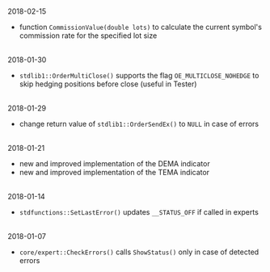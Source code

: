 
<br>2018-02-15

- function ```CommissionValue(double lots)``` to calculate the current symbol's commission rate for the specified lot size


<br>2018-01-30

- ```stdlib1::OrderMultiClose()``` supports the  flag ```OE_MULTICLOSE_NOHEDGE``` to skip hedging positions before close (useful in Tester)


<br>2018-01-29

- change return value of ```stdlib1::OrderSendEx()``` to ```NULL``` in case of errors


<br>2018-01-21

- new and improved implementation of the DEMA indicator
- new and improved implementation of the TEMA indicator


<br>2018-01-14

- ```stdfunctions::SetLastError()``` updates ```__STATUS_OFF``` if called in experts


<br>2018-01-07

- ```core/expert::CheckErrors()``` calls ```ShowStatus()``` only in case of detected errors
